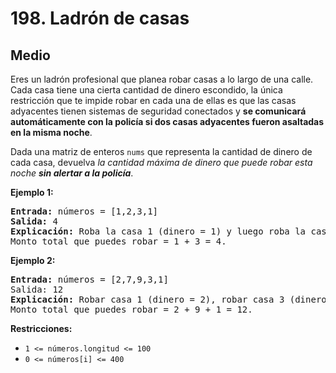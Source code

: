 # 198. Ladrón de casas

## Medio

Eres un ladrón profesional que planea robar casas a lo largo de una calle. Cada casa tiene una cierta cantidad de dinero escondido, la única restricción que te impide robar en cada una de ellas es que las casas adyacentes tienen sistemas de seguridad conectados y **se comunicará automáticamente con la policía si dos casas adyacentes fueron asaltadas en la misma noche**.

Dada una matriz de enteros `nums` que representa la cantidad de dinero de cada casa, devuelva *la cantidad máxima de dinero que puede robar esta noche* ***sin alertar a la policía***.

**Ejemplo 1:**
<pre><strong>Entrada:</strong> números = [1,2,3,1]
<strong>Salida:</strong> 4
<strong>Explicación:</strong> Roba la casa 1 (dinero = 1) y luego roba la casa 3 (dinero = 3).
Monto total que puedes robar = 1 + 3 = 4.
</pre>

**Ejemplo 2:**
<pre><strong>Entrada:</strong> números = [2,7,9,3,1]
<fuerte>Salida:</fuerte> 12
<strong>Explicación:</strong> Robar casa 1 (dinero = 2), robar casa 3 (dinero = 9) y robar casa 5 (dinero = 1).
Monto total que puedes robar = 2 + 9 + 1 = 12.
</pre>

**Restricciones:**
- `1 <= números.longitud <= 100`
- `0 <= números[i] <= 400`
